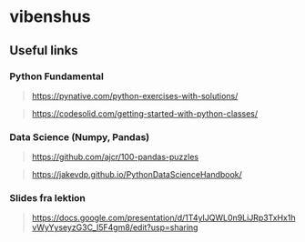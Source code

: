 # vibenshus
## Useful links
### Python Fundamental

> https://pynative.com/python-exercises-with-solutions/

> https://codesolid.com/getting-started-with-python-classes/

### Data Science (Numpy, Pandas)

> https://github.com/ajcr/100-pandas-puzzles

> https://jakevdp.github.io/PythonDataScienceHandbook/

### Slides fra lektion
> https://docs.google.com/presentation/d/1T4yIJQWL0n9LiJRp3TxHx1hvWyYyseyzG3C_I5F4gm8/edit?usp=sharing
